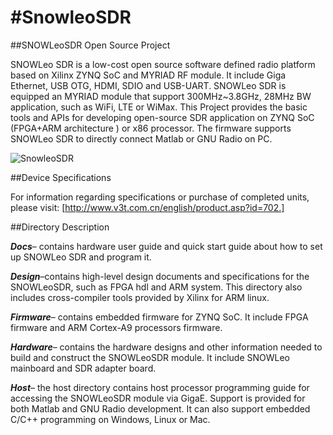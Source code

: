 #SnowleoSDR
==========
##SNOWLeoSDR Open Source Project

SNOWLeo SDR is a low-cost open source software defined radio platform based on Xilinx ZYNQ SoC and MYRIAD RF module. 
It include Giga Ethernet, USB OTG, HDMI, SDIO and USB-UART.
SNOWLeo SDR is equipped an MYRIAD module that support 300MHz~3.8GHz, 28MHz BW application, such as WiFi, LTE or WiMax. 
This Project provides the basic tools and APIs for developing open-source SDR application on ZYNQ SoC (FPGA+ARM architecture ) or x86 processor. 
The firmware supports SNOWLeo SDR to directly connect Matlab or GNU Radio on PC. 

![SnowleoSDR](http://www.v3t.com.cn/pic/digi/2014528112328256.jpg)

##Device Specifications

For information regarding specifications or purchase of completed units, please visit: [http://www.v3t.com.cn/english/product.asp?id=702.]

##Directory Description

*<b>Docs</b>*– contains hardware user guide and quick start guide about how to  set up SNOWLeo SDR and program it.

*<b>Design</b>*–contains high-level design documents and specifications for the SNOWLeoSDR, such as FPGA hdl and ARM system.
This directory also includes cross-compiler tools provided by Xilinx for ARM linux.

*<b>Firmware</b>*– contains embedded firmware for ZYNQ SoC. It include FPGA firmware and ARM Cortex-A9 processors firmware.

*<b>Hardware</b>*– contains the hardware designs and other information needed to build and construct the SNOWLeoSDR module. 
It include SNOWLeo mainboard and SDR adapter board.

*<b>Host</b>*– the host directory contains host processor programming guide for accessing the SNOWLeoSDR module via GigaE. 
Support is provided for both Matlab and GNU Radio development. It can also support embedded C/C++ programming on Windows, Linux or Mac.

